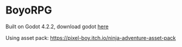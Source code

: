 # BoyoRPG

Built on Godot 4.2.2, download godot [here](https://godotengine.org/)

Using asset pack: https://pixel-boy.itch.io/ninja-adventure-asset-pack
